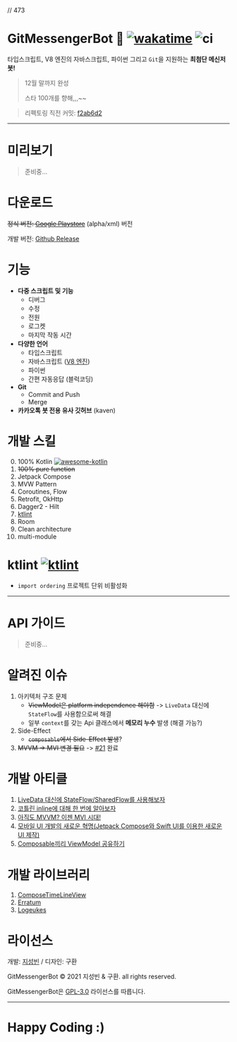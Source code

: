 // 473
<!-- <image src="https://raw.githubusercontent.com/GitMessengerBot/GitMessengerBot-Android/stable/app/src/main/res/mipmap-xxhdpi/ic_launcher.png" align="right" /> -->

# GitMessengerBot 🚀 [![wakatime](https://wakatime.com/badge/github/GitMessengerBot/GitMessengerBot-Android.svg)](https://wakatime.com/badge/github/GitMessengerBot/GitMessengerBot-Android) ![ci](https://github.com/GitMessengerBot/GitMessengerBot-Android/actions/workflows/android-ci.yml/badge.svg)

타입스크립트, V8 엔진의 자바스크립트, 파이썬 그리고 `Git`을 지원하는 **최첨단 메신저 봇!**

> 12월 말까지 완성
>
> 스타 100개를 향해,,,~~

> 리펙토링 직전 커밋: [f2ab6d2](https://github.com/GitMessengerBot/GitMessengerBot-Android/tree/f2ab6d28cd2dc22babc39f0269bb2c5e27bf4b3b)

-----

# 미리보기

> 준비중...

# 다운로드

~~정식 버전: [Google Playstore](https://play.google.com/store/apps/details?id=com.sungbin.gitkakaobot&hl=ko)~~ (alpha/xml) 버전

개발 버전: [Github Release](https://github.com/GitMessengerBot/GitMessengerBot-Android/releases)

# 기능

+ **다중 스크립트 및 기능**
  + 디버그
  + 수정
  + 전원
  + 로그켓
  + 마지막 작동 시간
+ **다양한 언어**
  + 타입스크립트
  + 자바스크립트 ([V8 엔진](https://chromium.googlesource.com/v8/v8))
  + 파이썬
  + 간편 자동응답 (블럭코딩)
+ **Git**
  + Commit and Push
  + Merge
+ **카카오톡 봇 전용 유사 깃허브** (kaven)

# 개발 스킬

0. 100% Kotlin [![awesome-kotlin](https://kotlin.link/awesome-kotlin.svg)](https://kotlin.link)
1. ~~100% pure function~~
2. Jetpack Compose
3. MVW Pattern
4. Coroutines, Flow
5. Retrofit, OkHttp
6. Dagger2 - Hilt
7. [ktlint](https://github.com/GitMessengerBot/GitMessengerBot-Android#ktlint-)
8. Room
9. Clean architecture
10. multi-module

# ktlint [![ktlint](https://img.shields.io/badge/code%20style-%E2%9D%A4-FF4081.svg)](https://ktlint.github.io/)

- `import ordering` 프로젝트 단위 비활성화

-----

# API 가이드

> 준비중...

# 알려진 이슈

1. 아키텍처 구조 문제
   * ~~ViewModel은 platform independence 해야함~~ -> `LiveData` 대신에 `StateFlow`를 사용함으로써 해결
   * 일부 `context`를 갖는 Api 클래스에서 **메모리 누수** 발생 (해결 가능?)
2. Side-Effect
   * ~~`composable`에서 Side-Effect 발생~~?
3. ~~MVVM -> MVI 변경 필요~~ -> [#21](https://github.com/GitMessengerBot/GitMessengerBot-Android/pull/21) 완료

# 개발 아티클

1. [LiveData 대신에 StateFlow/SharedFlow를 사용해보자](https://jisungbin.medium.com/livedata-%EB%8C%80%EC%8B%A0%EC%97%90-stateflow-sharedflow%EB%A5%BC-%EC%82%AC%EC%9A%A9%ED%95%B4%EB%B3%B4%EC%9E%90-c78b87ea4248)
2. [코틀린 inline에 대해 한 번에 알아보자](https://jisungbin.medium.com/%EC%BD%94%ED%8B%80%EB%A6%B0%EC%9D%98-%EC%9D%B8%EB%9D%BC%EC%9D%B8%EC%97%90-%EB%8C%80%ED%95%B4-%ED%95%9C-%EB%B2%88%EC%97%90-%EC%95%8C%EC%95%84%EB%B3%B4%EC%9E%90-591c7da73219)
3. [아직도 MVVM? 이젠 MVI 시대!](https://jisungbin.medium.com/%EC%95%84%EC%A7%81%EB%8F%84-mvvm-%EC%9D%B4%EC%A0%A0-mvi-%EC%8B%9C%EB%8C%80-319990c7d60)
4. [모바일 UI 개발의 새로운 혁명(Jetpack Compose와 Swift UI를 이용한 새로운 UI 제작)](https://jisungbin.medium.com/%EB%AA%A8%EB%B0%94%EC%9D%BC-ui-%EA%B0%9C%EB%B0%9C%EC%9D%98-%EC%83%88%EB%A1%9C%EC%9A%B4-%ED%98%81%EB%AA%85-739c76a501b1)
5. [Composable끼리 ViewModel 공유하기](https://jisungbin.medium.com/composable%EB%81%BC%EB%A6%AC-viewmodel-%EA%B3%B5%EC%9C%A0%ED%95%98%EA%B8%B0-32ef53b24e8c)

# 개발 라이브러리
1. [ComposeTimeLineView](https://github.com/jisungbin/ComposeTimeLineView)
2. [Erratum](https://github.com/jisungbin/erratum)
3. [Logeukes](https://github.com/jisungbin/logeukes)

# 라이선스

개발: [지성빈](https://github.com/jisungbin) / 디자인: 구환 

GitMessengerBot © 2021 지성빈 & 구환. all rights reserved. 

GitMessengerBot은 [GPL-3.0](https://github.com/jisungbin/GitMessengerBot/blob/master/LICENSE) 라이선스를 따릅니다.

-----

# Happy Coding :)
